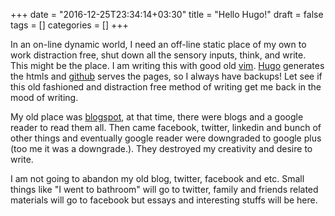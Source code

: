 +++
date = "2016-12-25T23:34:14+03:30"
title = "Hello Hugo!"
draft = false
tags = []
categories = []
+++

In an on-line dynamic world, 
I need an off-line static place of my own to work distraction free, 
shut down all the sensory inputs, think, and write.
This might be the place. 
I am writing this with good old [vim](http://www.vim.org). 
[Hugo](https://gohugo.io) generates the htmls and [github](https:/github.com) serves the pages, so I always have backups!
Let see if this old fashioned and distraction free method of writing get me back in the mood of writing.
<!--more-->

My old place was [blogspot](https://pnoq.blogspot.com), at that time, there were blogs and a google reader to read them all. 
Then came facebook, twitter, linkedin and bunch of other things and eventually google reader were downgraded to google plus (too me it was a downgrade.).
They destroyed my creativity and desire to write.

I am not going to abandon my old blog, twitter, facebook and etc. 
Small things like "I went to bathroom" will go to twitter, 
family and friends related materials will go to facebook but essays and interesting stuffs will be here.

